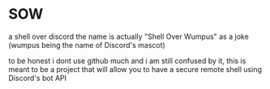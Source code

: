 # SOW
a shell over discord
the name is actually "Shell Over Wumpus" as a joke (wumpus being the name of Discord's mascot)

to be honest i dont use github much and i am still confused by it,
this is meant to be a project that will allow you to have a secure remote shell using Discord's bot API
